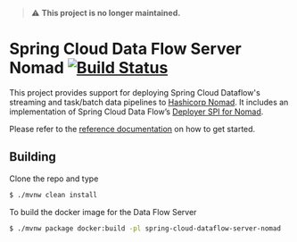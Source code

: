 > ⚠️ **This project is no longer maintained.**

# Spring Cloud Data Flow Server Nomad [![Build Status](https://travis-ci.org/donovanmuller/spring-cloud-dataflow-server-nomad.svg?branch=master)](https://travis-ci.org/donovanmuller/spring-cloud-dataflow-server-nomad)

This project provides support for deploying Spring Cloud Dataflow's streaming and task/batch data pipelines to [Hashicorp Nomad](https://www.nomadproject.io). 
It includes an implementation of Spring Cloud Data Flow’s [Deployer SPI for Nomad](https://github.com/donovanmuller/spring-cloud-deployer-nomad).

Please refer to the [reference documentation](https://donovanmuller.github.io/spring-cloud-dataflow-server-nomad/docs/1.1.0.RELEASE/reference/htmlsingle) on how to get started.

## Building

Clone the repo and type

```bash
$ ./mvnw clean install
```

To build the docker image for the Data Flow Server

```bash
$ ./mvnw package docker:build -pl spring-cloud-dataflow-server-nomad
```
